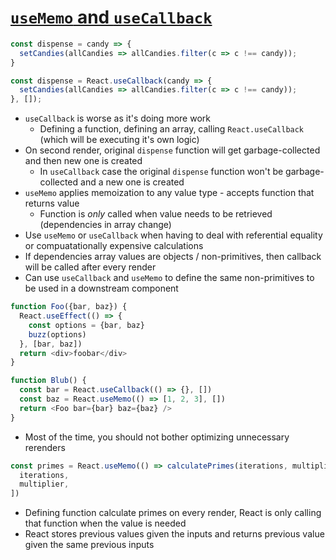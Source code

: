 # [`useMemo` and `useCallback`](https://kentcdodds.com/blog/usememo-and-usecallback)

```javascript
const dispense = candy => {
  setCandies(allCandies => allCandies.filter(c => c !== candy));
}

const dispense = React.useCallback(candy => {
  setCandies(allCandies => allCandies.filter(c => c !== candy));
}, []);
```

* `useCallback` is worse as it's doing more work
  * Defining a function, defining an array, calling `React.useCallback` (which will be executing it's own logic)
* On second render, original `dispense` function will get garbage-collected and then new one is created
  * In `useCallback` case the original `dispense` function won't be garbage-collected and a new one is created
* `useMemo` applies memoization to any value type - accepts function that returns value
  * Function is _only_ called when value needs to be retrieved (dependencies in array change)
* Use `useMemo` or `useCallback` when having to deal with referential equality or compuatationally expensive calculations
* If dependencies array values are objects / non-primitives, then callback will be called after every render
* Can use `useCallback` and `useMemo` to define the same non-primitives to be used in a downstream component

```javascript
function Foo({bar, baz}) {
  React.useEffect(() => {
    const options = {bar, baz}
    buzz(options)
  }, [bar, baz])
  return <div>foobar</div>
}

function Blub() {
  const bar = React.useCallback(() => {}, [])
  const baz = React.useMemo(() => [1, 2, 3], [])
  return <Foo bar={bar} baz={baz} />
}
```
* Most of the time, you should not bother optimizing unnecessary rerenders

```javascript
const primes = React.useMemo(() => calculatePrimes(iterations, multiplier), [
  iterations,
  multiplier,
])
```

* Defining function calculate primes on every render, React is only calling that function when the value is needed
* React stores previous values given the inputs and returns previous value given the same previous inputs

